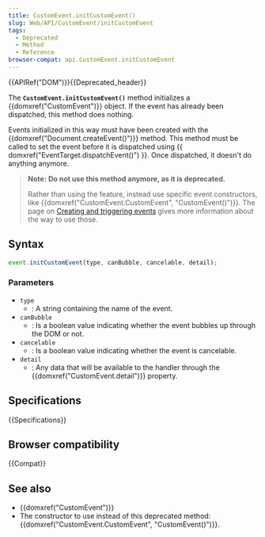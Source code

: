 ```yaml
---
title: CustomEvent.initCustomEvent()
slug: Web/API/CustomEvent/initCustomEvent
tags:
  - Deprecated
  - Method
  - Reference
browser-compat: api.CustomEvent.initCustomEvent
---
```

{{APIRef("DOM")}}{{Deprecated_header}}

The **`CustomEvent.initCustomEvent()`** method initializes a {{domxref("CustomEvent")}} object.
If the event has already been dispatched, this method does nothing.

Events initialized in this way must have been created with the {{domxref("Document.createEvent()")}} method.
This method must be called to set the event before it is dispatched using {{ domxref("EventTarget.dispatchEvent()") }}.
Once dispatched, it doesn't do anything anymore.

> **Note:** **Do not use this method anymore, as it is deprecated.**
>
> Rather than using the feature, instead use specific event constructors, like {{domxref("CustomEvent.CustomEvent", "CustomEvent()")}}.
> The page on [Creating and triggering events](/en-US/docs/Web/Events/Creating_and_triggering_events) gives more information about the way to use those.

## Syntax

```js
event.initCustomEvent(type, canBubble, cancelable, detail);
```

### Parameters

- `type`
  - : A string containing the name of the event.
- `canBubble`
  - : Is a boolean value indicating whether the event bubbles up through the DOM
    or not.
- `cancelable`
  - : Is a boolean value indicating whether the event is cancelable.
- `detail`
  - : Any data that will be available to the handler through the {{domxref("CustomEvent.detail")}} property.

## Specifications

{{Specifications}}

## Browser compatibility

{{Compat}}

## See also

- {{domxref("CustomEvent")}}
- The constructor to use instead of this deprecated method: {{domxref("CustomEvent.CustomEvent", "CustomEvent()")}}.
